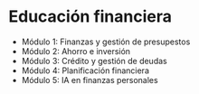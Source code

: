 # Educación financiera

- Módulo 1: Finanzas y gestión de presupestos
- Módulo 2: Ahorro e inversión
- Módulo 3: Crédito y gestión de deudas
- Módulo 4: Planificación financiera
- Módulo 5: IA en finanzas personales

